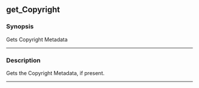 get_Copyright
-------------

### Synopsis
Gets Copyright Metadata

---

### Description

Gets the Copyright Metadata, if present.

---
